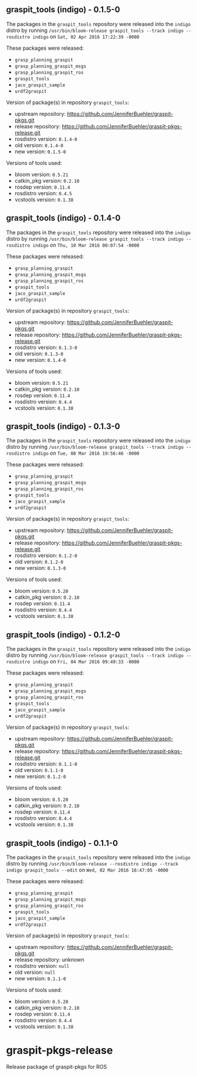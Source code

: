 ## graspit_tools (indigo) - 0.1.5-0

The packages in the `graspit_tools` repository were released into the `indigo` distro by running `/usr/bin/bloom-release graspit_tools --track indigo --rosdistro indigo` on `Sat, 02 Apr 2016 17:22:39 -0000`

These packages were released:
- `grasp_planning_graspit`
- `grasp_planning_graspit_msgs`
- `grasp_planning_graspit_ros`
- `graspit_tools`
- `jaco_graspit_sample`
- `urdf2graspit`

Version of package(s) in repository `graspit_tools`:

- upstream repository: https://github.com/JenniferBuehler/graspit-pkgs.git
- release repository: https://github.com/JenniferBuehler/graspit-pkgs-release.git
- rosdistro version: `0.1.4-0`
- old version: `0.1.4-0`
- new version: `0.1.5-0`

Versions of tools used:

- bloom version: `0.5.21`
- catkin_pkg version: `0.2.10`
- rosdep version: `0.11.4`
- rosdistro version: `0.4.5`
- vcstools version: `0.1.38`


## graspit_tools (indigo) - 0.1.4-0

The packages in the `graspit_tools` repository were released into the `indigo` distro by running `/usr/bin/bloom-release graspit_tools --track indigo --rosdistro indigo` on `Thu, 10 Mar 2016 00:07:54 -0000`

These packages were released:
- `grasp_planning_graspit`
- `grasp_planning_graspit_msgs`
- `grasp_planning_graspit_ros`
- `graspit_tools`
- `jaco_graspit_sample`
- `urdf2graspit`

Version of package(s) in repository `graspit_tools`:

- upstream repository: https://github.com/JenniferBuehler/graspit-pkgs.git
- release repository: https://github.com/JenniferBuehler/graspit-pkgs-release.git
- rosdistro version: `0.1.3-0`
- old version: `0.1.3-0`
- new version: `0.1.4-0`

Versions of tools used:

- bloom version: `0.5.21`
- catkin_pkg version: `0.2.10`
- rosdep version: `0.11.4`
- rosdistro version: `0.4.4`
- vcstools version: `0.1.38`


## graspit_tools (indigo) - 0.1.3-0

The packages in the `graspit_tools` repository were released into the `indigo` distro by running `/usr/bin/bloom-release graspit_tools --track indigo --rosdistro indigo` on `Tue, 08 Mar 2016 19:56:46 -0000`

These packages were released:
- `grasp_planning_graspit`
- `grasp_planning_graspit_msgs`
- `grasp_planning_graspit_ros`
- `graspit_tools`
- `jaco_graspit_sample`
- `urdf2graspit`

Version of package(s) in repository `graspit_tools`:
- upstream repository: https://github.com/JenniferBuehler/graspit-pkgs.git
- release repository: https://github.com/JenniferBuehler/graspit-pkgs-release.git
- rosdistro version: `0.1.2-0`
- old version: `0.1.2-0`
- new version: `0.1.3-0`

Versions of tools used:
- bloom version: `0.5.20`
- catkin_pkg version: `0.2.10`
- rosdep version: `0.11.4`
- rosdistro version: `0.4.4`
- vcstools version: `0.1.38`


## graspit_tools (indigo) - 0.1.2-0

The packages in the `graspit_tools` repository were released into the `indigo` distro by running `/usr/bin/bloom-release graspit_tools --track indigo --rosdistro indigo` on `Fri, 04 Mar 2016 09:49:33 -0000`

These packages were released:
- `grasp_planning_graspit`
- `grasp_planning_graspit_msgs`
- `grasp_planning_graspit_ros`
- `graspit_tools`
- `jaco_graspit_sample`
- `urdf2graspit`

Version of package(s) in repository `graspit_tools`:
- upstream repository: https://github.com/JenniferBuehler/graspit-pkgs.git
- release repository: https://github.com/JenniferBuehler/graspit-pkgs-release.git
- rosdistro version: `0.1.1-0`
- old version: `0.1.1-0`
- new version: `0.1.2-0`

Versions of tools used:
- bloom version: `0.5.20`
- catkin_pkg version: `0.2.10`
- rosdep version: `0.11.4`
- rosdistro version: `0.4.4`
- vcstools version: `0.1.38`


## graspit_tools (indigo) - 0.1.1-0

The packages in the `graspit_tools` repository were released into the `indigo` distro by running `/usr/bin/bloom-release --rosdistro indigo --track indigo graspit_tools --edit` on `Wed, 02 Mar 2016 16:47:05 -0000`

These packages were released:
- `grasp_planning_graspit`
- `grasp_planning_graspit_msgs`
- `grasp_planning_graspit_ros`
- `graspit_tools`
- `jaco_graspit_sample`
- `urdf2graspit`

Version of package(s) in repository `graspit_tools`:
- upstream repository: https://github.com/JenniferBuehler/graspit-pkgs.git
- release repository: unknown
- rosdistro version: `null`
- old version: `null`
- new version: `0.1.1-0`

Versions of tools used:
- bloom version: `0.5.20`
- catkin_pkg version: `0.2.10`
- rosdep version: `0.11.4`
- rosdistro version: `0.4.4`
- vcstools version: `0.1.38`


# graspit-pkgs-release
Release package of graspit-pkgs for ROS
